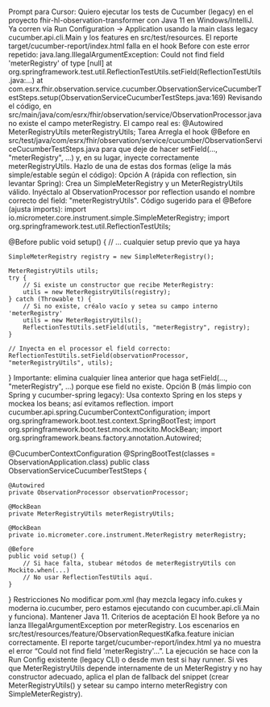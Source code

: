 Prompt para Cursor:
Quiero ejecutar los tests de Cucumber (legacy) en el proyecto fhir-hl-observation-transformer con Java 11 en Windows/IntelliJ. Ya corren vía Run Configuration → Application usando la main class legacy cucumber.api.cli.Main y los features en src/test/resources.
El reporte target/cucumber-report/index.html falla en el hook Before con este error repetido:
java.lang.IllegalArgumentException: Could not find field 'meterRegistry' of type [null]
at org.springframework.test.util.ReflectionTestUtils.setField(ReflectionTestUtils.java:...)
at com.esrx.fhir.observation.service.cucumber.ObservationServiceCucumberTestSteps.setup(ObservationServiceCucumberTestSteps.java:169)
Revisando el código, en src/main/java/com/esrx/fhir/observation/service/ObservationProcessor.java no existe el campo meterRegistry. El campo real es:
@Autowired
MeterRegistryUtils meterRegistryUtils;
Tarea
Arregla el hook @Before en src/test/java/com/esrx/fhir/observation/service/cucumber/ObservationServiceCucumberTestSteps.java para que deje de hacer setField(..., "meterRegistry", ...) y, en su lugar, inyecte correctamente meterRegistryUtils. Hazlo de una de estas dos formas (elige la más simple/estable según el código):
Opción A (rápida con reflection, sin levantar Spring):
Crea un SimpleMeterRegistry y un MeterRegistryUtils válido.
Inyéctalo al ObservationProcessor por reflection usando el nombre correcto del field: "meterRegistryUtils".
Código sugerido para el @Before (ajusta imports):
import io.micrometer.core.instrument.simple.SimpleMeterRegistry;
import org.springframework.test.util.ReflectionTestUtils;

@Before
public void setup() {
    // ... cualquier setup previo que ya haya

    SimpleMeterRegistry registry = new SimpleMeterRegistry();

    MeterRegistryUtils utils;
    try {
        // Si existe un constructor que recibe MeterRegistry:
        utils = new MeterRegistryUtils(registry);
    } catch (Throwable t) {
        // Si no existe, créalo vacío y setea su campo interno 'meterRegistry'
        utils = new MeterRegistryUtils();
        ReflectionTestUtils.setField(utils, "meterRegistry", registry);
    }

    // Inyecta en el processor el field correcto:
    ReflectionTestUtils.setField(observationProcessor, "meterRegistryUtils", utils);
}
Importante: elimina cualquier línea anterior que haga setField(..., "meterRegistry", ...) porque ese field no existe.
Opción B (más limpio con Spring y cucumber-spring legacy):
Usa contexto Spring en los steps y mockea los beans; así evitamos reflection.
import cucumber.api.spring.CucumberContextConfiguration;
import org.springframework.boot.test.context.SpringBootTest;
import org.springframework.boot.test.mock.mockito.MockBean;
import org.springframework.beans.factory.annotation.Autowired;

@CucumberContextConfiguration
@SpringBootTest(classes = ObservationApplication.class)
public class ObservationServiceCucumberTestSteps {

    @Autowired
    private ObservationProcessor observationProcessor;

    @MockBean
    private MeterRegistryUtils meterRegistryUtils;

    @MockBean
    private io.micrometer.core.instrument.MeterRegistry meterRegistry;

    @Before
    public void setup() {
        // Si hace falta, stubear métodos de meterRegistryUtils con Mockito.when(...)
        // No usar ReflectionTestUtils aquí.
    }
}
Restricciones
No modificar pom.xml (hay mezcla legacy info.cukes y moderna io.cucumber, pero estamos ejecutando con cucumber.api.cli.Main y funciona).
Mantener Java 11.
Criterios de aceptación
El hook Before ya no lanza IllegalArgumentException por meterRegistry.
Los escenarios en src/test/resources/feature/ObservationRequestKafka.feature inician correctamente.
El reporte target/cucumber-report/index.html ya no muestra el error “Could not find field 'meterRegistry'…”.
La ejecución se hace con la Run Config existente (legacy CLI) o desde mvn test si hay runner.
Si ves que MeterRegistryUtils depende internamente de un MeterRegistry y no hay constructor adecuado, aplica el plan de fallback del snippet (crear MeterRegistryUtils() y setear su campo interno meterRegistry con SimpleMeterRegistry).
